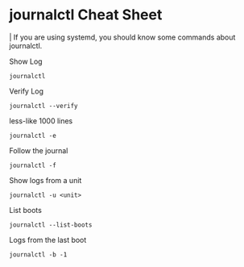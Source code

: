 # journalctl Cheat Sheet
| If you are using systemd, you should know some commands about journalctl.

Show Log

```
journalctl
```

Verify Log

```
journalctl --verify
```

less-like 1000 lines

```
journalctl -e
```

Follow the journal

```
journalctl -f
```

Show logs from a unit

```
journalctl -u <unit>
```

List boots

```
journalctl --list-boots
```

Logs from the last boot

```
journalctl -b -1
```
